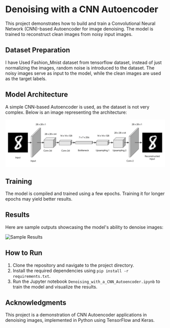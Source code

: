 # Denoising with a CNN Autoencoder

This project demonstrates how to build and train a Convolutional Neural Network (CNN)-based Autoencoder for image denoising. The model is trained to reconstruct clean images from noisy input images.

## Dataset Preparation
I have Used Fashion_Mnist dataset from tensorflow dataset, instead of just normalizing the images, random noise is introduced to the dataset. The noisy images serve as input to the model, while the clean images are used as the target labels.

## Model Architecture

A simple CNN-based Autoencoder is used, as the dataset is not very complex. Below is an image representing the architecture:

![Model Architecture](images/architecture_cnn_auto_encoder.png)

## Training

The model is compiled and trained using a few epochs. Training it for longer epochs may yield better results.

## Results

Here are sample outputs showcasing the model's ability to denoise images:

![Sample Results](images/sample_results.png)

## How to Run

1. Clone the repository and navigate to the project directory.
2. Install the required dependencies using `pip install -r requirements.txt`.
3. Run the Jupyter notebook `Denoising_with_a_CNN_Autoencoder.ipynb` to train the model and visualize the results.

## Acknowledgments

This project is a demonstration of CNN Autoencoder applications in denoising images, implemented in Python using TensorFlow and Keras.
